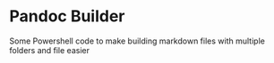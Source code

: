 # Pandoc Builder

Some Powershell code to make building markdown files with multiple folders and file easier
